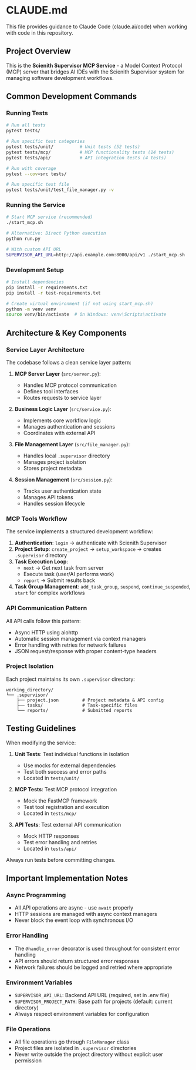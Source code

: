# CLAUDE.md

This file provides guidance to Claude Code (claude.ai/code) when working with code in this repository.

## Project Overview

This is the **Scienith Supervisor MCP Service** - a Model Context Protocol (MCP) server that bridges AI IDEs with the Scienith Supervisor system for managing software development workflows.

## Common Development Commands

### Running Tests
```bash
# Run all tests
pytest tests/

# Run specific test categories
pytest tests/unit/          # Unit tests (52 tests)
pytest tests/mcp/           # MCP functionality tests (14 tests)
pytest tests/api/           # API integration tests (4 tests)

# Run with coverage
pytest --cov=src tests/

# Run specific test file
pytest tests/unit/test_file_manager.py -v
```

### Running the Service
```bash
# Start MCP service (recommended)
./start_mcp.sh

# Alternative: Direct Python execution
python run.py

# With custom API URL
SUPERVISOR_API_URL=http://api.example.com:8000/api/v1 ./start_mcp.sh
```

### Development Setup
```bash
# Install dependencies
pip install -r requirements.txt
pip install -r test-requirements.txt

# Create virtual environment (if not using start_mcp.sh)
python -m venv venv
source venv/bin/activate  # On Windows: venv\Scripts\activate
```

## Architecture & Key Components

### Service Layer Architecture
The codebase follows a clean service layer pattern:

1. **MCP Server Layer** (`src/server.py`): 
   - Handles MCP protocol communication
   - Defines tool interfaces
   - Routes requests to service layer

2. **Business Logic Layer** (`src/service.py`):
   - Implements core workflow logic
   - Manages authentication and sessions
   - Coordinates with external API

3. **File Management Layer** (`src/file_manager.py`):
   - Handles local `.supervisor` directory
   - Manages project isolation
   - Stores project metadata

4. **Session Management** (`src/session.py`):
   - Tracks user authentication state
   - Manages API tokens
   - Handles session lifecycle

### MCP Tools Workflow

The service implements a structured development workflow:

1. **Authentication**: `login` → authenticate with Scienith Supervisor
2. **Project Setup**: `create_project` → `setup_workspace` → creates `.supervisor` directory
3. **Task Execution Loop**:
   - `next` → Get next task from server
   - Execute task (user/AI performs work)
   - `report` → Submit results back
4. **Task Group Management**: `add_task_group`, `suspend`, `continue_suspended`, `start` for complex workflows

### API Communication Pattern

All API calls follow this pattern:
- Async HTTP using aiohttp
- Automatic session management via context managers
- Error handling with retries for network failures
- JSON request/response with proper content-type headers

### Project Isolation

Each project maintains its own `.supervisor` directory:
```
working_directory/
└── .supervisor/
    ├── project.json         # Project metadata & API config
    ├── tasks/               # Task-specific files
    └── reports/             # Submitted reports
```

## Testing Guidelines

When modifying the service:

1. **Unit Tests**: Test individual functions in isolation
   - Use mocks for external dependencies
   - Test both success and error paths
   - Located in `tests/unit/`

2. **MCP Tests**: Test MCP protocol integration
   - Mock the FastMCP framework
   - Test tool registration and execution
   - Located in `tests/mcp/`

3. **API Tests**: Test external API communication
   - Mock HTTP responses
   - Test error handling and retries
   - Located in `tests/api/`

Always run tests before committing changes.

## Important Implementation Notes

### Async Programming
- All API operations are async - use `await` properly
- HTTP sessions are managed with async context managers
- Never block the event loop with synchronous I/O

### Error Handling
- The `@handle_error` decorator is used throughout for consistent error handling
- API errors should return structured error responses
- Network failures should be logged and retried where appropriate

### Environment Variables
- `SUPERVISOR_API_URL`: Backend API URL (required, set in .env file)
- `SUPERVISOR_PROJECT_PATH`: Base path for projects (default: current directory)
- Always respect environment variables for configuration

### File Operations
- All file operations go through `FileManager` class
- Project files are isolated in `.supervisor` directories
- Never write outside the project directory without explicit user permission